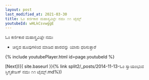 ```yaml
---
layout: post
last_modified_at: 2021-03-30
title: ಓಂ ಕರ್ಣಿಕಾರ ಮಹಾಸ್ತ್ರವಿಜ್ಞೇ ನಮಃ ೧೧ ಟೈಮ್ಸ್
youtubeId: wHLkCsvwggE
---
```

 
 
 ಓಂ ಕರ್ಣಿಕಾರ ಮಹಾಸ್ತ್ರವಿಜ್ಞೇ ನಮಃ  
 
 -  ಚಿನ್ನದ ಹೂವುಗಳಿಂದ ಮಾಡಿದ ಹಾರವನ್ನು ಯಾರು ಧರಿಸುತ್ತಾರೆ 
 
  
 
  
 
 
 
 
 
 


{% include youtubePlayer.html id=page.youtubeId %}
 
[Next]({{ site.baseurl }}{% link  split2/_posts/2014-11-13-ಓಂ ಸ್ವಾಯಂಭುವ ಸ್ತಿಗ್ಮತೇಜಸ್ ನಮಃ ೧೧ ಟೈಮ್ಸ್.md%})
 
